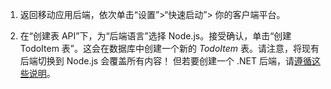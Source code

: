 1. 返回移动应用后端，依次单击“设置”>“快速启动”> 你的客户端平台。

2. 在“创建表 API”下，为“后端语言”选择 Node.js。接受确认，单击“创建 TodoItem 表”。这会在数据库中创建一个新的 *TodoItem* 表。请注意，将现有后端切换到 Node.js 会覆盖所有内容！ 但若要创建一个 .NET 后端，请[遵循这些说明](../articles/app-service-mobile/app-service-mobile-dotnet-backend-how-to-use-server-sdk.md#create-app)。

<!---HONumber=Mooncake_0919_2016-->